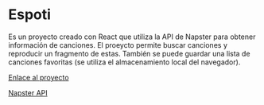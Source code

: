 # Espoti

Es un proyecto creado con React que utiliza la API de Napster para obtener información de canciones. El proeycto permite buscar canciones y reproducir un fragmento de estas. También se puede guardar una lista de canciones favoritas (se utiliza el almacenamiento local del navegador).

[Enlace al proyecto](https://espoti.vercel.app)

[Napster API](https://developer.napster.com/)
